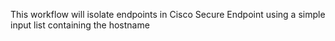 
This workflow will isolate endpoints in Cisco Secure Endpoint using a simple input list containing the hostname
